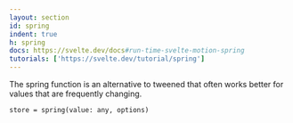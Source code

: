 ```yaml
---
layout: section
id: spring
indent: true
h: spring
docs: https://svelte.dev/docs#run-time-svelte-motion-spring
tutorials: ['https://svelte.dev/tutorial/spring']
---
```

The spring function is an alternative to tweened that often works better for values that are frequently changing.
```html
store = spring(value: any, options)
```